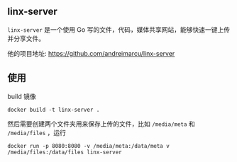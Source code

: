 ## linx-server
`linx-server` 是一个使用 Go 写的文件，代码，媒体共享网站，能够快速一键上传并分享文件。

他的项目地址: <https://github.com/andreimarcu/linx-server>

## 使用
build 镜像

    docker build -t linx-server .

然后需要创建两个文件夹用来保存上传的文件，比如 `/media/meta` 和 `/media/files` ，运行

    docker run -p 8080:8080 -v /media/meta:/data/meta v /media/files:/data/files linx-server


